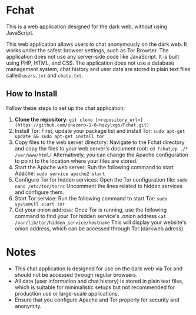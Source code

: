 # Fchat

This is a web application designed for the dark web, without using JavaScript.

This web application allows users to chat anonymously on the dark web. It works under the safest browser settings, such as Tor Browser. The application does not use any server-side code like JavaScript. It is built using PHP, HTML, and CSS. The application does not use a database management system; chat history and user data are stored in plain text files called `users.txt` and `chats.txt`.

## How to Install

Follow these steps to set up the chat application:

1. **Clone the repository**: `git clone [<repository_url>](https://github.com/onezero-1-0-hqzylxgo/Fchat.git)`
2. Install Tor: First, update your package list and install Tor: `sudo apt-get update && sudo apt-get install tor`
3. Copy files to the web server directory: Navigate to the Fchat directory and copy the files to your web server's document root: `cd Fchat`,`cp ./* /var/www/html/` Alternatively, you can change the Apache configuration to point to the location where your files are stored.
4. Start the Apache web server: Run the following command to start Apache: `sudo service apache2 start`
5. Configure Tor for hidden services: Open the Tor configuration file: `sudo nano /etc/tor/torrc` Uncomment the lines related to hidden services and configure them.
6. Start Tor service: Run the following command to start Tor: `sudo systemctl start tor`
7. Get your onion address: Once Tor is running, use the following command to find your Tor hidden service's .onion address `cat /var/lib/tor/hidden_service/hostname` This will display your website's onion address, which can be accessed through Tor.(darkweb adress)

# Notes
* This chat application is designed for use on the dark web via Tor and should not be accessed through regular browsers.
* All data (user information and chat history) is stored in plain text files, which is suitable for minimalistic setups but not recommended for production use or large-scale applications.
* Ensure that you configure Apache and Tor properly for security and anonymity.
